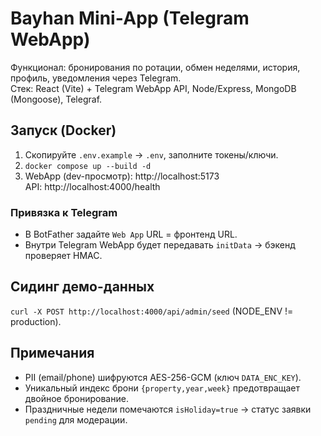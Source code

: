 # Bayhan Mini‑App (Telegram WebApp)
Функционал: бронирования по ротации, обмен неделями, история, профиль, уведомления через Telegram.  
Стек: React (Vite) + Telegram WebApp API, Node/Express, MongoDB (Mongoose), Telegraf.

## Запуск (Docker)
1) Скопируйте `.env.example` → `.env`, заполните токены/ключи.
2) `docker compose up --build -d`
3) WebApp (dev-просмотр): http://localhost:5173  
   API: http://localhost:4000/health

### Привязка к Telegram
- В BotFather задайте `Web App` URL = фронтенд URL.
- Внутри Telegram WebApp будет передавать `initData` → бэкенд проверяет HMAC.

## Сидинг демо-данных
`curl -X POST http://localhost:4000/api/admin/seed` (NODE_ENV != production).

## Примечания
- PII (email/phone) шифруются AES-256-GCM (ключ `DATA_ENC_KEY`).
- Уникальный индекс брони `{property,year,week}` предотвращает двойное бронирование.
- Праздничные недели помечаются `isHoliday=true` → статус заявки `pending` для модерации.
